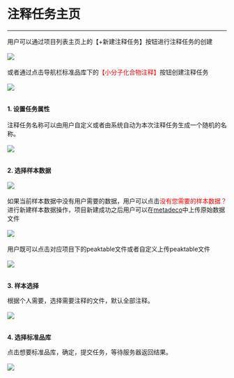 <!-- 注释任务管理器 -->

# **注释任务主页**

<hr/>

用户可以通过项目列表主页上的【+新建注释任务】按钮进行注释任务的创建
<br/>
<br/>
![](user-guide/metanno/images/tasks-1.png)
<br/>
<br/>
或者通过点击导航栏标准品库下的<span style="color: red">【小分子化合物注释】</span>按钮创建注释任务
<br/>
<br/>
![](user-guide/metanno/images/tasks-8.png)
<br/>
<br/>

**1. 设置任务属性**
<br/>
<br/>
注释任务名称可以由用户自定义或者由系统自动为本次注释任务生成一个随机的名称。
<br/>
<br/>
![](user-guide/metanno/images/tasks-2.png)
<br/>
<br/>

**2. 选择样本数据**
<br/>
<br/>
![](user-guide/metanno/images/tasks-3.png)
<br/>
<br/>
如果当前样本数据中没有用户需要的数据，用户可以点击<span style="color: red;">没有您需要的样本数据？</span>进行新建样本数据操作，项目新建成功之后用户可以在[metadeco](http://mz.biodeep.cn/)中上传原始数据文件
<br/>
<br/>
![](user-guide/metanno/images/tasks-4.png)
<br/>
<br/>
用户既可以点击对应项目下的peaktable文件或者自定义上传peaktable文件
<br/>
<br/>
![](user-guide/metanno/images/tasks-5.png)
<br/>
<br/>

**3. 样本选择**

根据个人需要，选择需要注释的文件，默认全部注释。
<br/>
<br/>
![](user-guide/metanno/images/tasks-6.png)
<br/>
<br/>

**4. 选择标准品库**

点击想要标准品库，确定，提交任务，等待服务器返回结果。
<br/>
<br/>
![](user-guide/metanno/images/tasks-7.png)
<br/>
<br/>

